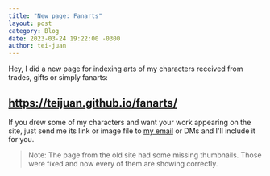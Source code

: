 ```yaml
---
title: "New page: Fanarts"
layout: post
category: Blog
date: 2023-03-24 19:22:00 -0300
author: tei-juan
---
```


Hey, I did a new page for indexing arts of my characters received from trades, gifts or simply fanarts:  

## <https://teijuan.github.io/fanarts/>

If you drew some of my characters and want your work appearing on the site, just send me its link or image file to [my email](mailto:tei-juan@hotmail.com) or DMs and I'll include it for you.  

> Note: The page from the old site had some missing thumbnails. Those were fixed and now every of them are showing correctly.
